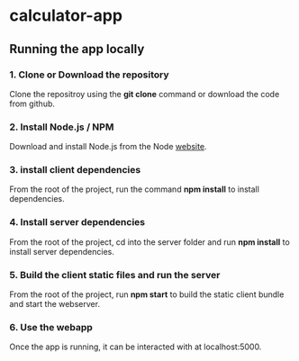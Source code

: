 # calculator-app

## Running the app locally

### 1. Clone or Download the repository
Clone the repositroy using the **git clone** command or download the code from github.

### 2. Install Node.js / NPM
Download and install Node.js from the Node [website](https://nodejs.org/en/download/).

### 3. install client dependencies
From the root of the project, run the command **npm install** to install dependencies.

### 4. Install server dependencies
From the root of the project, cd into the server folder and run **npm install** to install server dependencies.

### 5. Build the client static files and run the server
From the root of the project, run **npm start** to build the static client bundle and start the webserver.

### 6. Use the webapp
Once the app is running, it can be interacted with at localhost:5000.
